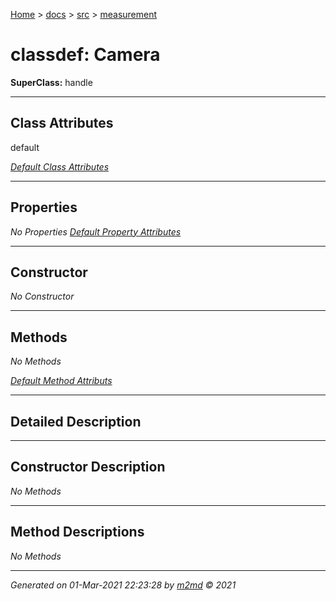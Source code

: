 [Home](../../index.md) > [docs](../../docs_index.md) > [src](../src_index.md) > [measurement](measurement_index.md)  


# classdef: Camera

**SuperClass:** handle



 ***

## Class Attributes

default

[*Default Class Attributes*](https://www.mathworks.com/help/matlab/matlab_oop/class-attributes.html)

 ***

## Properties

*No Properties*
[*Default Property Attributes*](https://www.mathworks.com/help/matlab/matlab_oop/property-attributes.html)

 ***

## Constructor

*No Constructor*

 ***

## Methods

*No Methods*

[*Default Method Attributs*](https://www.mathworks.com/help/matlab/matlab_oop/method-attributes.html)

 ***

## Detailed Description



 ***

## Constructor Description

*No Methods*

 ***

## Method Descriptions

*No Methods*


***

*Generated on 01-Mar-2021 22:23:28 by [m2md](https://github.com/crgnam-research/m2md) © 2021*